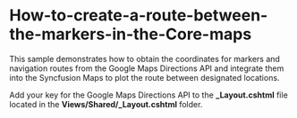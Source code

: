 # How-to-create-a-route-between-the-markers-in-the-Core-maps

This sample demonstrates how to obtain the coordinates for markers and navigation routes from the Google Maps Directions API and integrate them into the Syncfusion Maps to plot the route between designated locations.

Add your key for the Google Maps Directions API to the **_Layout.cshtml** file located in the **Views/Shared/_Layout.cshtml** folder.
